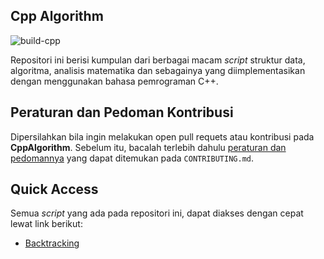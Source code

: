 ## Cpp Algorithm
![build-cpp](https://img.shields.io/github/workflow/status/bellshade/CppAlgorithm/Cpp%20Testing?style=for-the-badge)

Repositori ini berisi kumpulan dari berbagai macam *script* struktur data, algoritma, analisis matematika dan sebagainya yang diimplementasikan dengan menggunakan bahasa pemrograman C++.

## Peraturan dan Pedoman Kontribusi
Dipersilahkan bila ingin melakukan open pull requets atau kontribusi pada **CppAlgorithm**. Sebelum itu, bacalah terlebih dahulu [peraturan dan pedomannya](CONTRIBUTING.md) yang dapat ditemukan pada ``CONTRIBUTING.md``.

## Quick Access
Semua *script* yang ada pada repositori ini, dapat diakses dengan cepat lewat link berikut:
- [Backtracking](https://github.com/bellshade/CppAlgorithm/tree/main/backtracking)
